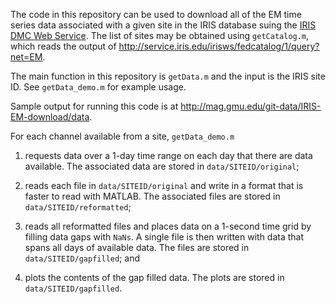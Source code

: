 
The code in this repository can be used to download all of the EM time series data associated with a given site in the IRIS database suing the [IRIS DMC Web Service](http://service.iris.edu/irisws/). The list of sites may be obtained using `getCatalog.m`, which reads the output of http://service.iris.edu/irisws/fedcatalog/1/query?net=EM.

The main function in this repository is `getData.m` and the input is the IRIS site ID. See `getData_demo.m` for example usage. 

Sample output for running this code is at http://mag.gmu.edu/git-data/IRIS-EM-download/data.

For each channel available from a site, `getData_demo.m`

1. requests data over a 1-day time range on each day that there are data available. The associated data are stored in `data/SITEID/original`;

2. reads each file in `data/SITEID/original` and write in a format that is faster to read with MATLAB. The associated files are stored in `data/SITEID/reformatted`;

3. reads all reformatted files and places data on a 1-second time grid by filling data gaps with `NaNs`. A single file is then written with data that spans all days of available data. The files are stored in `data/SITEID/gapfilled`; and

4. plots the contents of the gap filled data. The plots are stored in `data/SITEID/gapfilled`.

